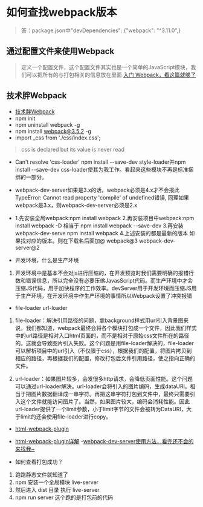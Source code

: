 # 如何查找webpack版本
> 答：package.json中"devDependencies": {"webpack": "^3.11.0",}
## 通过配置文件来使用Webpack
> 定义一个配置文件，这个配置文件其实也是一个简单的JavaScript模块，我们可以把所有的与打包相关的信息放在里面
>[入门 Webpack，看这篇就够了](https://segmentfault.com/a/1190000006178770)
## 技术胖Webpack
- [技术胖Webpack](http://jspang.com/post/webpack3x.html)
- npm init
- npm uninstall webpack -g
- npm install webpack@3.5.2 -g
- import _css from './css/index.css'; 
>css is declared but its value is never read
- Can't resolve 'css-loader'
    npm install --save-dev style-loader并npm install --save-dev css-loader使其为我工作。看起来这些模块不再是标准捆绑的一部分。
- webpack-dev-server如果是3.x的话，webpack必须是4.x才不会报此TypeError: Cannot read property 'compile' of undefined错误, 同理如果webpack是3.x，则webpack-dev-server必须是2.x 
- 
    1.先安装全局webpack:npm install webpack
    2.再安装项目中webpack:npm install webpack -D
    相当于 npm install webpack --save-dev
    3.再安装 webpack-dev-serve npm install webpack
    4.上述安装的都是最新的版本
    如果找对应的版本。则在下载名后面加@ webpack@3
    webpack-dev-server@2

- 开发环境，什么是生产环境
1. 开发环境中是基本不会对js进行压缩的，在开发预览时我们需要明确的报错行数和错误信息，所以完全没有必要压缩JavasScript代码。而生产环境中才会压缩JS代码，用于加快程序的工作效率。devServer用于开发环境而压缩JS用于生产环境，在开发环境中作生产环境的事情所以Webpack设置了冲突报错
- file-loader url-loader
1. file-loader：解决引用路径的问题，拿background样式用url引入背景图来说，我们都知道，webpack最终会将各个模块打包成一个文件，因此我们样式中的url路径是相对入口html页面的，而不是相对于原始css文件所在的路径的。这就会导致图片引入失败。这个问题是用file-loader解决的，file-loader可以解析项目中的url引入（不仅限于css），根据我们的配置，将图片拷贝到相应的路径，再根据我们的配置，修改打包后文件引用路径，使之指向正确的文件。

2. url-loader：如果图片较多，会发很多http请求，会降低页面性能。这个问题可以通过url-loader解决。url-loader会将引入的图片编码，生成dataURl。相当于把图片数据翻译成一串字符。再把这串字符打包到文件中，最终只需要引入这个文件就能访问图片了。当然，如果图片较大，编码会消耗性能。因此url-loader提供了一个limit参数，小于limit字节的文件会被转为DataURl，大于limit的还会使用file-loader进行copy。

- [html-webpack-plugin](https://www.jianshu.com/p/2c849a445a91)
- [html-webpack-plugin详解](https://www.cnblogs.com/wonyun/p/6030090.html)
-[webpack-dev-server使用方法，看完还不会的来找我~](https://segmentfault.com/a/1190000006670084)
    
- 如何查看打包成功？
1. 跑跑静态文件就知道了
2. npm 安装一个全局模块 live-server
3. 然后进入 dist 目录 执行 live-server
4. npm run server 这个跑的是打包前的代码
